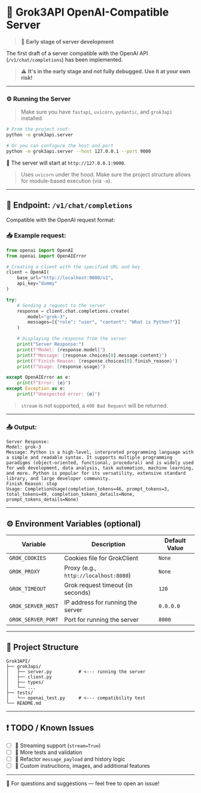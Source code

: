 # 🧠 Grok3API OpenAI-Compatible Server

> 🤖 **Early stage of server development**

The first draft of a server compatible with the OpenAI API (`/v1/chat/completions`) has been implemented.

> ⚠️ **It's in the early stage and not fully debugged. Use it at your own risk!**

---

### ⚙️ Running the Server

> Make sure you have `fastapi`, `uvicorn`, `pydantic`, and `grok3api` installed.

```bash
# From the project root:
python -m grok3api.server
```

```bash
# Or you can configure the host and port
python -m grok3api.server --host 127.0.0.1 --port 9000
```

🎉 The server will start at `http://127.0.0.1:9000`.

> Uses `uvicorn` under the hood. Make sure the project structure allows for module-based execution (via `-m`).

---

## 🔁 Endpoint: `/v1/chat/completions`

Compatible with the OpenAI request format:

### 📥 Example request:

```python
from openai import OpenAI
from openai import OpenAIError

# Creating a client with the specified URL and key
client = OpenAI(
    base_url="http://localhost:9000/v1",
    api_key="dummy"
)

try:
    # Sending a request to the server
    response = client.chat.completions.create(
        model="grok-3",
        messages=[{"role": "user", "content": "What is Python?"}]
    )

    # Displaying the response from the server
    print("Server Response:")
    print(f"Model: {response.model}")
    print(f"Message: {response.choices[0].message.content}")
    print(f"Finish Reason: {response.choices[0].finish_reason}")
    print(f"Usage: {response.usage}")

except OpenAIError as e:
    print(f"Error: {e}")
except Exception as e:
    print(f"Unexpected error: {e}")
```

> `stream` is not supported, a `400 Bad Request` will be returned.

---

### 📤 Output:

```
Server Response:
Model: grok-3
Message: Python is a high-level, interpreted programming language with a simple and readable syntax. It supports multiple programming paradigms (object-oriented, functional, procedural) and is widely used for web development, data analysis, task automation, machine learning, and more. Python is popular for its versatility, extensive standard library, and large developer community.
Finish Reason: stop
Usage: CompletionUsage(completion_tokens=46, prompt_tokens=3, total_tokens=49, completion_tokens_details=None, prompt_tokens_details=None)
```

---

## ⚙️ Environment Variables (optional)

| Variable           | Description                                 | Default Value |
|--------------------|---------------------------------------------|---------------|
| `GROK_COOKIES`     | Cookies file for GrokClient                 | `None`        |
| `GROK_PROXY`       | Proxy (e.g., `http://localhost:8080`)       | `None`        |
| `GROK_TIMEOUT`     | Grok request timeout (in seconds)           | `120`         |
| `GROK_SERVER_HOST` | IP address for running the server           | `0.0.0.0`     |
| `GROK_SERVER_PORT` | Port for running the server                 | `8000`        |

---

## 📂 Project Structure

```
Grok3API/
├── grok3api/
│   ├── server.py          # <--- running the server
│   ├── client.py
│   ├── types/
│   └── ...
├── tests/
│   └── openai_test.py     # <--- compatibility test
└── README.md
```

---

## ❗ TODO / Known Issues

- [ ] 🔄 Streaming support (`stream=True`)
- [ ] 🧪 More tests and validation
- [ ] 🧼 Refactor `message_payload` and history logic
- [ ] 🧩 Custom instructions, images, and additional features

---

💬 For questions and suggestions — feel free to open an issue!